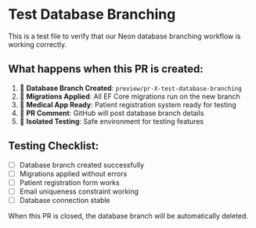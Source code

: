 # Test Database Branching

This is a test file to verify that our Neon database branching workflow is working correctly.

## What happens when this PR is created:

1. 🌿 **Database Branch Created**: `preview/pr-X-test-database-branching`
2. 🔧 **Migrations Applied**: All EF Core migrations run on the new branch
3. 🏥 **Medical App Ready**: Patient registration system ready for testing
4. 💬 **PR Comment**: GitHub will post database branch details
5. 🧪 **Isolated Testing**: Safe environment for testing features

## Testing Checklist:

- [ ] Database branch created successfully
- [ ] Migrations applied without errors  
- [ ] Patient registration form works
- [ ] Email uniqueness constraint working
- [ ] Database connection stable

When this PR is closed, the database branch will be automatically deleted.
